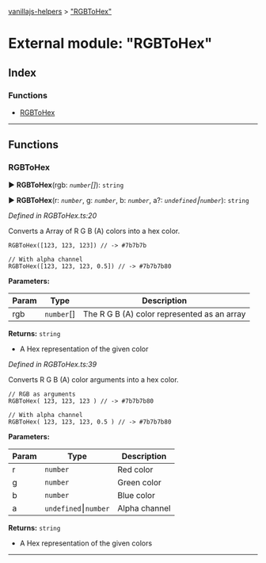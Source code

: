 [vanillajs-helpers](../README.md) > ["RGBToHex"](../modules/_rgbtohex_.md)



# External module: "RGBToHex"

## Index

### Functions

* [RGBToHex](_rgbtohex_.md#rgbtohex)



---
## Functions
<a id="rgbtohex"></a>

###  RGBToHex

► **RGBToHex**(rgb: *`number`[]*): `string`

► **RGBToHex**(r: *`number`*, g: *`number`*, b: *`number`*, a?: *`undefined`⎮`number`*): `string`



*Defined in RGBToHex.ts:20*



Converts a Array of R G B (A) colors into a hex color.

    RGBToHex([123, 123, 123]) // -> #7b7b7b
    
    // With alpha channel
    RGBToHex([123, 123, 123, 0.5]) // -> #7b7b7b80


**Parameters:**

| Param | Type | Description |
| ------ | ------ | ------ |
| rgb | `number`[]   |  The R G B (A) color represented as an array |





**Returns:** `string`
- A Hex representation of the given color




*Defined in RGBToHex.ts:39*



Converts R G B (A) color arguments into a hex color.

    // RGB as arguments
    RGBToHex( 123, 123, 123 ) // -> #7b7b7b80
    
    // With alpha channel
    RGBToHex( 123, 123, 123, 0.5 ) // -> #7b7b7b80


**Parameters:**

| Param | Type | Description |
| ------ | ------ | ------ |
| r | `number`   |  Red color |
| g | `number`   |  Green color |
| b | `number`   |  Blue color |
| a | `undefined`⎮`number`   |  Alpha channel |





**Returns:** `string`
- A Hex representation of the given colors






___


